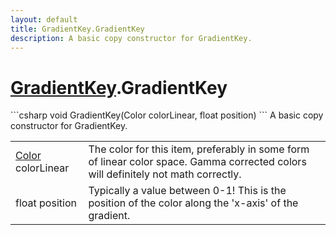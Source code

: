```yaml
---
layout: default
title: GradientKey.GradientKey
description: A basic copy constructor for GradientKey.
---
```

# [GradientKey]({{site.url}}/Pages/Reference/GradientKey.html).GradientKey

<div class='signature' markdown='1'>
```csharp
void GradientKey(Color colorLinear, float position)
```
A basic copy constructor for GradientKey.
</div>

|  |  |
|--|--|
|[Color]({{site.url}}/Pages/Reference/Color.html) colorLinear|The color for this item, preferably in             some form of linear color space. Gamma corrected colors will             definitely not math correctly.|
|float position|Typically a value between 0-1! This is the             position of the color along the 'x-axis' of the gradient.|




